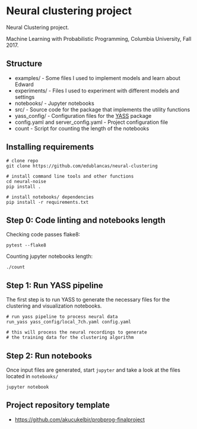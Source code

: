 # Neural clustering project

Neural Clustering project.

Machine Learning with Probabilistic Programming, Columbia University, Fall 2017.

## Structure

* examples/ - Some files I used to implement models and learn about Edward
* experiments/ - Files I used to experiment with different models and settings
* notebooks/ - Jupyter notebooks
* src/ - Source code for the package that implements the utility functions
* yass_config/ - Configuration files for the [YASS](https://github.com/paninski-lab/yass) package
* config.yaml and server_config.yaml - Project configuration file
* count - Script for counting the length of the notebooks

## Installing requirements

```shell
# clone repo
git clone https://github.com/edublancas/neural-clustering

# install command line tools and other functions
cd neural-noise
pip install .

# install notebooks/ dependencies
pip install -r requirements.txt
```

## Step 0: Code linting and notebooks length

Checking code passes flake8:

```shell
pytest --flake8
```

Counting jupyter notebooks length:

```
./count
```

## Step 1: Run YASS pipeline

The first step is to run YASS to generate the necessary
files for the clustering and visualization notebooks.

```shell
# run yass pipeline to process neural data
run_yass yass_config/local_7ch.yaml config.yaml

# this will process the neural recordings to generate
# the training data for the clustering algorithm
```

## Step 2: Run notebooks

Once input files are generated, start `jupyter` and take a look at the
files located in  `notebooks/`

```shell
jupyter notebook
```


## Project repository template

* https://github.com/akucukelbir/probprog-finalproject
